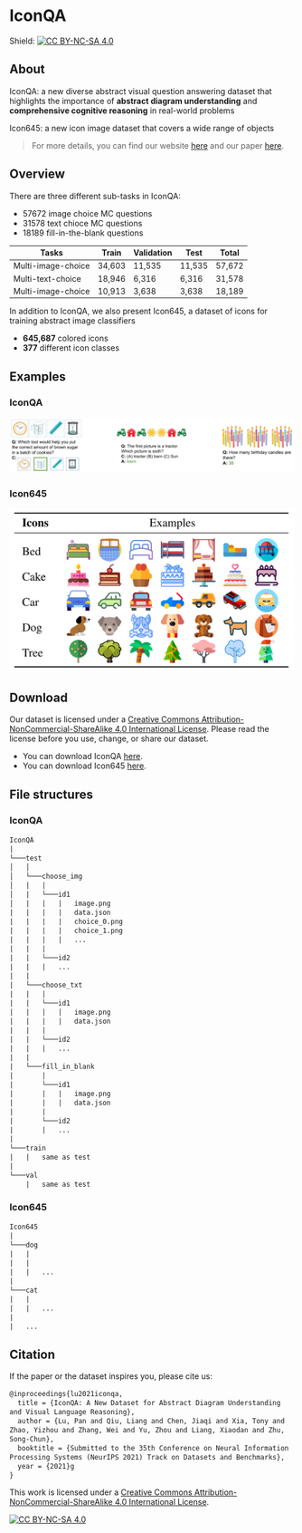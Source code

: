 # IconQA

Shield: [![CC BY-NC-SA 4.0][cc-by-nc-sa-shield]][cc-by-nc-sa]

## About

IconQA: a new diverse abstract visual question answering dataset that highlights the importance of **abstract diagram understanding** and **comprehensive cognitive reasoning** in real-world problems

Icon645: a new icon image dataset that covers a wide range of objects

> For more details, you can find our website [here](iconqa.github.io) and our paper [here]().

## Overview

There are three different sub-tasks in IconQA:

- 57672 image choice MC questions
- 31578 text chioce MC questions
- 18189 fill-in-the-blank  questions

| Tasks              | Train  | Validation | Test   | Total  |
| ------------------ | ------ | ---------- | ------ | ------ |
| Multi-image-choice | 34,603 | 11,535     | 11,535 | 57,672 |
| Multi-text-choice  | 18,946 | 6,316      | 6,316  | 31,578 |
| Multi-image-choice | 10,913 | 3,638      | 3,638  | 18,189 |

In addition to IconQA, we also present Icon645, a dataset of icons for training abstract image classifiers

- **645,687** colored icons
- **377** different icon classes

## Examples

### IconQA

![IconQA examples](./examples.png)

### Icon645

![Icon645 examples](./examples2.png)

## Download

Our dataset is licensed under a [Creative Commons Attribution-NonCommercial-ShareAlike 4.0 International License][cc-by-nc-sa]. Please read the license before you use, change, or share our dataset.

- You can download IconQA [here](https://iconqa2021.s3.us-west-1.amazonaws.com/iconqa.zip).
- You can download Icon645 [here](https://iconqa2021.s3.us-west-1.amazonaws.com/icon645.zip).

## File structures

### IconQA

```
IconQA
|
└───test
│   │
│   └───choose_img
│   |   |
│   |   └───id1
│   |   |   |   image.png
|   |   |   |   data.json
|   |   |   |   choice_0.png
|   |   |   |   choice_1.png
|   |   |   |   ...
|   |   |
|   |   └───id2
|   |   |   ...
|   |   
|   └───choose_txt
|   |   |  
|   |   └───id1
|   |   |   |   image.png
|   |   |   |   data.json
|   |   | 
|   |   └───id2
|   |   |   ...
|   |
|   └───fill_in_blank
|       |  
|       └───id1
|       |   |   image.png
|       |   |   data.json
|       | 
|       └───id2
|       |   ...
|   
└───train
|   |   same as test
|   
└───val
    |   same as test
```

### Icon645

```
Icon645
|
└───dog
|   |   
|   |
|   |   ...
|   
└───cat
|   |   
|   |   ...
|      
|   ...

```

## Citation

If the paper or the dataset inspires you, please cite us:

```
@inproceedings{lu2021iconqa,
  title = {IconQA: A New Dataset for Abstract Diagram Understanding and Visual Language Reasoning},
  author = {Lu, Pan and Qiu, Liang and Chen, Jiaqi and Xia, Tony and Zhao, Yizhou and Zhang, Wei and Yu, Zhou and Liang, Xiaodan and Zhu, Song-Chun},
  booktitle = {Submitted to the 35th Conference on Neural Information Processing Systems (NeurIPS 2021) Track on Datasets and Benchmarks},
  year = {2021}g
}
```



This work is licensed under a
[Creative Commons Attribution-NonCommercial-ShareAlike 4.0 International License][cc-by-nc-sa].

[![CC BY-NC-SA 4.0][cc-by-nc-sa-image]][cc-by-nc-sa]

[cc-by-nc-sa]: http://creativecommons.org/licenses/by-nc-sa/4.0/
[cc-by-nc-sa-image]: https://licensebuttons.net/l/by-nc-sa/4.0/88x31.png
[cc-by-nc-sa-shield]: https://img.shields.io/badge/License-CC%20BY--NC--SA%204.0-lightgrey.svg